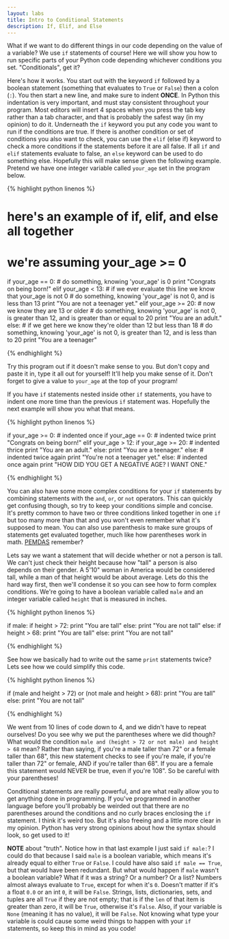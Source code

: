```yaml
---
layout: labs
title: Intro to Conditional Statements
description: If, Elif, and Else
---
```


What if we want to do different things in our code depending on the value of a variable? We use `if` statements
of course! Here we will show you how to run specific parts of your Python code depending whichever conditions you set. "Conditionals", get it?

Here's how it works. You start out with the keyword `if` followed by a boolean statement (something that evaluates to `True` or `False`) 
then a colon (`:`). You then start a new line, and make sure to indent **ONCE**. In Python this indentation is very important, and must stay 
consistent throughout your program. Most editors will insert 4 spaces when you press the tab key rather than a tab character, and that is
probably the safest way (in my opinion) to do it. Underneath the `if` keyword you put any code you want to run if the conditions are 
true. If there is another condition or set of conditions you also want to check, you can use the `elif` (else if) keyword to check a 
more conditions if the statements before it are all false. If all `if` and `elif` statements evaluate to false, an `else` keyword can 
be used to do something else. Hopefully this will make sense given the following example. Pretend we have one integer variable called 
`your_age` set in the program below.

{% highlight python linenos %}

# here's an example of if, elif, and else all together
# we're assuming your_age >= 0
if your_age == 0:
    # do something, knowing 'your_age' is 0
    print "Congrats on being born!"
elif your_age < 13:   # if we ever evaluate this line we know that your_age is not 0
    # do something, knowing 'your_age' is not 0, and is less than 13
    print "You are not a teenager yet."
elif your_age >= 20:  # now we know they are 13 or older
    # do something, knowing 'your_age' is not 0, is greater than 12, and is greater than or equal to 20
    print "You are an adult."
else:   # if we get here we know they're older than 12 but less than 18
    # do something, knowing 'your_age' is not 0,  is greater than 12, and is less than to 20
    print "You are a teenager"

{% endhighlight %}

Try this program out if it doesn't make sense to you. But don't copy and paste it in, type it all out for yourself! It'll help you make 
sense of it. Don't forget to give a value to `your_age` at the top of your program! 


If you have `if` statements nested inside other `if` statements, you have to indent one more time than the previous `if` statement was. Hopefully
the next example will show you what that means.

{% highlight python linenos %}

if your_age >= 0:
    # indented once
    if your_age == 0:
        # indented twice
        print "Congrats on being born!"
    elif your_age > 12:
        if your_age >= 20:
            # indented thrice
            print "You are an adult."
        else:
            print "You are a teenager."
    else:
        # indented twice again
        print "You're not a teenager yet."
else:
    # indented once again
    print "HOW DID YOU GET A NEGATIVE AGE? I WANT ONE."

{% endhighlight %}


You can also have some more complex conditions for your `if` statements by combining statements with the `and`, `or`, or `not` operators.
This can quickly get confusing though, so try to keep your conditions simple and concise. It's pretty common to have two or three conditions
linked together in one `if` but too many more than that and you won't even remember what it's supposed to mean. You can also use parenthesis to
make sure groups of statements get evaluated together, much like how parentheses work in math. 
[PEMDAS](https://en.wikipedia.org/wiki/Order_of_operations) remember?

Lets say we want a statement that will decide whether or not a person is tall. We can't just check their height because how "tall" a person
is also depends on their gender. A 5'10" woman in America would be considered tall, while a man of that height would be about average. Lets 
do this the hard way first, then we'll condense it so you can see how to form complex conditions. We're going to have a boolean variable called
`male` and an integer variable called `height` that is measured in inches.

{% highlight python linenos %}

if male:
    if height > 72:
        print "You are tall"
    else:
        print "You are not tall"
else:
    if height > 68:
        print "You are tall"
    else:
        print "You are not tall"

{% endhighlight %}

See how we basically had to write out the same `print` statements twice? Lets see how we could simplify this code.

{% highlight python linenos %}

if (male and height > 72) or (not male and height > 68):
    print "You are tall"
else:
    print "You are not tall"

{% endhighlight %}

We went from 10 lines of code down to 4, and we didn't have to repeat ourselves! Do you see why we put the parentheses where we did though?
What would the condition  `male and (height > 72 or not male) and height > 68` mean? Rather than saying, if you're a male taller than 72" or
a female taller than 68", this new statement checks to see if you're male, if you're taller than 72" or female, AND if you're taller than 68".
If you are a female this statement would NEVER be true, even if you're 108". So be careful with your parentheses!

Conditional statements are really powerful, and are what really allow you to get anything done in programming. If you've programmed in another
language before you'll probably be weirded out that there are no parentheses around the conditions and no curly braces enclosing the `if` 
statement. I think it's weird too. But it's also freeing and a little more clear in my opinion. Python has very strong opinions about how
the syntax should look, so get used to it!

**NOTE** about "truth". Notice how in that last example I just said `if male:`? I could do that because I said `male` is a boolean variable,
which means it's already equal to either `True` or `False`. I could have also said `if male == True`, but that would have been redundant. But
what would happen if `male` wasn't a boolean variable? What if it was a string? Or a number? Or a list? Numbers almost always evaluate to `True`, 
except for when it's `0`. Doesn't matter if it's a float `0.0` or an int `0`, it will be `False`. Strings, lists, dictionaries, sets, and tuples 
are all `True` if they are not empty; that is if the `len` of that item is greater than zero, it will be `True`, otherwise it's `False`. Also, 
if your variable is `None` (meaning it has no value), it will be `False`. Not knowing what type your variable is could cause some weird things 
to happen with your `if` statements, so keep this in mind as you code!
